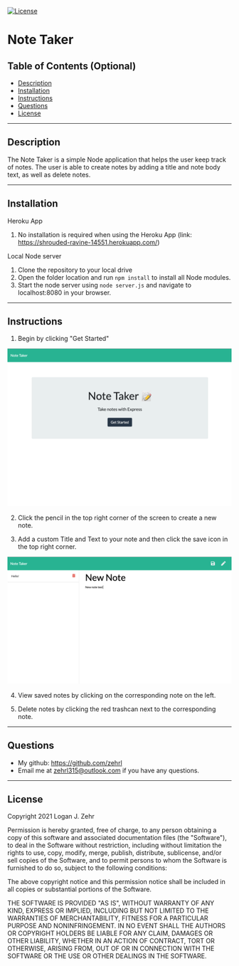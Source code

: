
[![License](https://img.shields.io/badge/License-MIT-blue.svg)](https://opensource.org/licenses/MIT)

# Note Taker

## Table of Contents (Optional)
* [Description](#Description)
* [Installation](#Installation)
* [Instructions](#Instructions)
* [Questions](#Questions)
* [License](#License)

---

## Description

The Note Taker is a simple Node application that helps the user keep track of notes. The user is able to create notes by adding a title and note body text, as well as delete notes.

---

## Installation

Heroku App
1. No installation is required when using the Heroku App (link: https://shrouded-ravine-14551.herokuapp.com/)

Local Node server
1. Clone the repository to your local drive
1. Open the folder location and run ```npm install``` to install all Node modules.
1. Start the node server using ```node server.js``` and navigate to localhost:8080 in your browser.

---

## Instructions
1. Begin by clicking "Get Started"

![Picture of note taker home page](rmImages/index.png)

2. Click the pencil in the top right corner of the screen to create a new note.

3. Add a custom Title and Text to your note and then click the save icon in the top right corner.

![Picture of note taking page](rmImages/newNote.png)

4. View saved notes by clicking on the corresponding note on the left.

5. Delete notes by clicking the red trashcan next to the corresponding note.

---

## Questions

* My github: https://github.com/zehrl
* Email me at zehrl315@outlook.com if you have any questions.

---

## License

Copyright 2021 Logan J. Zehr

Permission is hereby granted, free of charge, to any person obtaining a copy of this software and associated documentation files (the "Software"), to deal in the Software without restriction, including without limitation the rights to use, copy, modify, merge, publish, distribute, sublicense, and/or sell copies of the Software, and to permit persons to whom the Software is furnished to do so, subject to the following conditions:

The above copyright notice and this permission notice shall be included in all copies or substantial portions of the Software.

THE SOFTWARE IS PROVIDED "AS IS", WITHOUT WARRANTY OF ANY KIND, EXPRESS OR IMPLIED, INCLUDING BUT NOT LIMITED TO THE WARRANTIES OF MERCHANTABILITY, FITNESS FOR A PARTICULAR PURPOSE AND NONINFRINGEMENT. IN NO EVENT SHALL THE AUTHORS OR COPYRIGHT HOLDERS BE LIABLE FOR ANY CLAIM, DAMAGES OR OTHER LIABILITY, WHETHER IN AN ACTION OF CONTRACT, TORT OR OTHERWISE, ARISING FROM, OUT OF OR IN CONNECTION WITH THE SOFTWARE OR THE USE OR OTHER DEALINGS IN THE SOFTWARE.